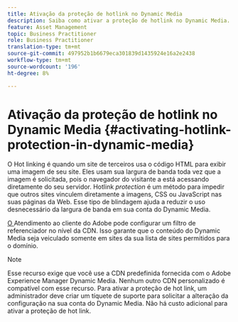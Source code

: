 ```yaml
---
title: Ativação da proteção de hotlink no Dynamic Media
description: Saiba como ativar a proteção de hotlink no Dynamic Media.
feature: Asset Management
topic: Business Practitioner
role: Business Practitioner
translation-type: tm+mt
source-git-commit: 497952b1b6679eca301839d1435924e16a2e2438
workflow-type: tm+mt
source-wordcount: '196'
ht-degree: 8%

---
```



# Ativação da proteção de hotlink no Dynamic Media {#activating-hotlink-protection-in-dynamic-media}

O Hot linking é quando um site de terceiros usa o código HTML para exibir uma imagem de seu site. Eles usam sua largura de banda toda vez que a imagem é solicitada, pois o navegador do visitante a está acessando diretamente do seu servidor. Hotlink *protection* é um método para impedir que outros sites vinculem diretamente a imagens, CSS ou JavaScript nas suas páginas da Web. Esse tipo de blindagem ajuda a reduzir o uso desnecessário da largura de banda em sua conta do Dynamic Media.

[O ](https://helpx.adobe.com/support.html) Atendimento ao cliente do Adobe pode configurar um filtro de referenciador no nível da CDN. Isso garante que o conteúdo do Dynamic Media seja veiculado somente em sites da sua lista de sites permitidos para o domínio.

>[!NOTE]
>
>Esse recurso exige que você use a CDN predefinida fornecida com o Adobe Experience Manager Dynamic Media. Nenhum outro CDN personalizado é compatível com esse recurso. Para ativar a proteção de hot link, um administrador deve criar um tíquete de suporte para solicitar a alteração da configuração na sua conta do Dynamic Media. Não há custo adicional para ativar a proteção de hot link.

